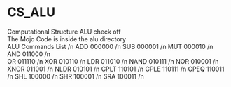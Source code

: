 # CS_ALU
Computational Structure ALU check off </br>
The Mojo Code is inside the alu directory</br>
ALU Commands List /n
ADD			000000 /n
SUB			000001 /n
MUT			000010 /n
AND			011000 /n	
OR			011110 /n
XOR			010110 /n
LDR			011010 /n
NAND		010111 /n
NOR			010001 /n
XNOR		011001 /n
NLDR		010101 /n
CPLT		110101 /n
CPLE		110111 /n
CPEQ		110011 /n
SHL			100000 /n
SHR			100001 /n
SRA			100011 /n
